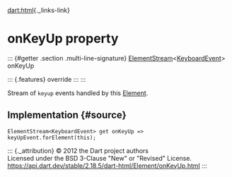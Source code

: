 [dart:html](../../dart-html/dart-html-library){._links-link}

onKeyUp property
================

::: {#getter .section .multi-line-signature}
[ElementStream](../elementstream-class)\<[KeyboardEvent](../keyboardevent-class)\>
onKeyUp

::: {.features}
override
:::
:::

Stream of `keyup` events handled by this [Element](../element-class).

Implementation {#source}
--------------

``` {.language-dart data-language="dart"}
ElementStream<KeyboardEvent> get onKeyUp => keyUpEvent.forElement(this);
```

::: {._attribution}
© 2012 the Dart project authors\
Licensed under the BSD 3-Clause \"New\" or \"Revised\" License.\
<https://api.dart.dev/stable/2.18.5/dart-html/Element/onKeyUp.html>
:::
